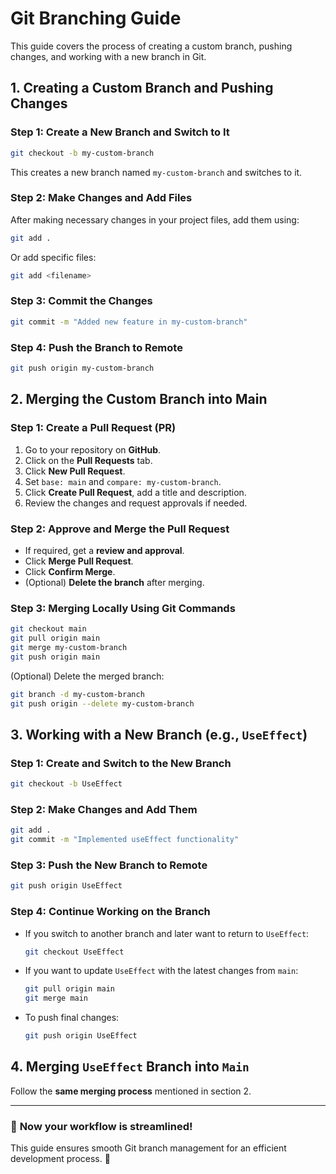 # Git Branching Guide

This guide covers the process of creating a custom branch, pushing changes, and working with a new branch in Git.

## **1. Creating a Custom Branch and Pushing Changes**

### **Step 1: Create a New Branch and Switch to It**
```bash
git checkout -b my-custom-branch
```
This creates a new branch named `my-custom-branch` and switches to it.

### **Step 2: Make Changes and Add Files**
After making necessary changes in your project files, add them using:
```bash
git add .
```
Or add specific files:
```bash
git add <filename>
```

### **Step 3: Commit the Changes**
```bash
git commit -m "Added new feature in my-custom-branch"
```

### **Step 4: Push the Branch to Remote**
```bash
git push origin my-custom-branch
```

## **2. Merging the Custom Branch into Main**

### **Step 1: Create a Pull Request (PR)**
1. Go to your repository on **GitHub**.
2. Click on the **Pull Requests** tab.
3. Click **New Pull Request**.
4. Set `base: main` and `compare: my-custom-branch`.
5. Click **Create Pull Request**, add a title and description.
6. Review the changes and request approvals if needed.

### **Step 2: Approve and Merge the Pull Request**
- If required, get a **review and approval**.
- Click **Merge Pull Request**.
- Click **Confirm Merge**.
- (Optional) **Delete the branch** after merging.

### **Step 3: Merging Locally Using Git Commands**
```bash
git checkout main
git pull origin main
git merge my-custom-branch
git push origin main
```
(Optional) Delete the merged branch:
```bash
git branch -d my-custom-branch
git push origin --delete my-custom-branch
```

## **3. Working with a New Branch (e.g., `UseEffect`)**

### **Step 1: Create and Switch to the New Branch**
```bash
git checkout -b UseEffect
```

### **Step 2: Make Changes and Add Them**
```bash
git add .
git commit -m "Implemented useEffect functionality"
```

### **Step 3: Push the New Branch to Remote**
```bash
git push origin UseEffect
```

### **Step 4: Continue Working on the Branch**
- If you switch to another branch and later want to return to `UseEffect`:
  ```bash
  git checkout UseEffect
  ```
- If you want to update `UseEffect` with the latest changes from `main`:
  ```bash
  git pull origin main
  git merge main
  ```
- To push final changes:
  ```bash
  git push origin UseEffect
  ```

## **4. Merging `UseEffect` Branch into `Main`**
Follow the **same merging process** mentioned in section 2.

---

### 🎯 **Now your workflow is streamlined!**
This guide ensures smooth Git branch management for an efficient development process. 🚀


